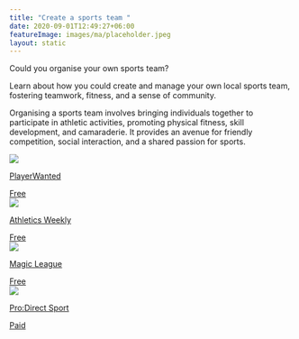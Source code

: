 ```yaml
---
title: "Create a sports team "
date: 2020-09-01T12:49:27+06:00
featureImage: images/ma/placeholder.jpeg
layout: static
---
```


Could you organise your own sports team?

Learn about how you could create and manage your own local sports team, fostering teamwork, fitness, and a sense of community.

Organising a sports team involves bringing individuals together to participate in athletic activities, promoting physical fitness, skill development, and camaraderie. It provides an avenue for friendly competition, social interaction, and a shared passion for sports.

<a class="ma-link" href="https://www.playerwanted.co.uk/register/team"><div class="ma-card ma-card-Community"><div class="ma-icon"><img src ="/images/icon-check.png"/></div><div class="ma-name"><p>PlayerWanted</p></div><div class="ma-paid-text"><span>Free</span></div></div></a><a class="ma-link" href="https://athleticsweekly.com/aw-promotion/the-many-benefits-of-getting-involved-in-team-sports-1039958472/"><div class="ma-card ma-card-Community"><div class="ma-icon"><img src ="/images/icon-check.png"/></div><div class="ma-name"><p>Athletics Weekly</p></div><div class="ma-paid-text"><span>Free </span></div></div></a><a class="ma-link" href="https://www.magicleague.co.uk/league-management-advice-guidance/how-to-start-a-sports-league/"><div class="ma-card ma-card-Community"><div class="ma-icon"><img src ="/images/icon-check.png"/></div><div class="ma-name"><p>Magic League</p></div><div class="ma-paid-text"><span>Free </span></div></div></a><a class="ma-link" href="https://www.awin1.com/cread.php?awinmid=6667&awinaffid=1198638&ued=https%3A%2F%2Fwww.prodirectsport.com%2Frunning%2F"><div class="ma-card ma-card-Community"><div class="ma-icon"><img src ="/images/icon-pound.png"/></div><div class="ma-name"><p>Pro:Direct Sport</p></div><div class="ma-paid-text"><span>Paid</span></div></div></a>  

<br/><br/>






